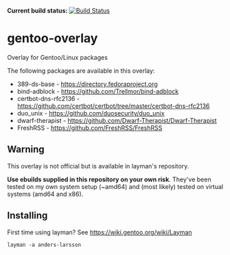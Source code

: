 **Current build status:** [![Build Status](https://travis-ci.org/anders-larsson/gentoo-overlay.svg)](https://travis-ci.org/anders-larsson/gentoo-overlay)

gentoo-overlay
==============

Overlay for Gentoo/Linux packages

The following packages are available in this overlay:

* 389-ds-base - https://directory.fedoraproject.org
* bind-adblock - https://github.com/Trellmor/bind-adblock
* certbot-dns-rfc2136 - https://github.com/certbot/certbot/tree/master/certbot-dns-rfc2136
* duo_unix - https://github.com/duosecurity/duo_unix
* dwarf-therapist - https://github.com/Dwarf-Therapist/Dwarf-Therapist
* FreshRSS - https://github.com/FreshRSS/FreshRSS

## Warning

This overlay is not official but is available in layman's repository.

**Use ebuilds supplied in this repository on your own risk**. They've been tested on my own system setup (~amd64) and (most likely) tested on virtual systems (amd64 and x86).

## Installing

First time using layman? See https://wiki.gentoo.org/wiki/Layman

    layman -a anders-larsson

